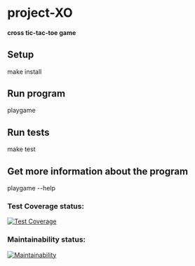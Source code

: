 # project-XO

#### cross tic-tac-toe game

## Setup

make install

## Run program

playgame

## Run tests

make test

## Get more information about the program

playgame --help

### Test Coverage status:

[![Test Coverage](https://api.codeclimate.com/v1/badges/81f85b476ca9a59f76e8/test_coverage)](https://codeclimate.com/github/AndrewNikitin127/project-XO/test_coverage)

### Maintainability status:

[![Maintainability](https://api.codeclimate.com/v1/badges/81f85b476ca9a59f76e8/maintainability)](https://codeclimate.com/github/AndrewNikitin127/project-XO/maintainability)




